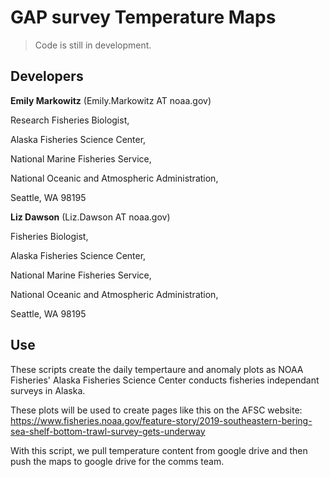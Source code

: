 # GAP survey Temperature Maps

<!-- badges: start -->
<!-- badges: end -->

> Code is still in development. 

## Developers

**Emily Markowitz** (Emily.Markowitz AT noaa.gov)

Research Fisheries Biologist, 

Alaska Fisheries Science Center, 

National Marine Fisheries Service, 

National Oceanic and Atmospheric Administration,

Seattle, WA 98195

**Liz Dawson** (Liz.Dawson AT noaa.gov)

Fisheries Biologist, 

Alaska Fisheries Science Center, 

National Marine Fisheries Service, 

National Oceanic and Atmospheric Administration,

Seattle, WA 98195

## Use

These scripts create the daily tempertaure and anomaly plots as NOAA Fisheries' Alaska Fisheries Science Center conducts fisheries independant surveys in Alaska. 

These plots will be used to create pages like this on the AFSC website: https://www.fisheries.noaa.gov/feature-story/2019-southeastern-bering-sea-shelf-bottom-trawl-survey-gets-underway

With this script, we pull temperature content from google drive and then push the maps to google drive for the comms team. 
